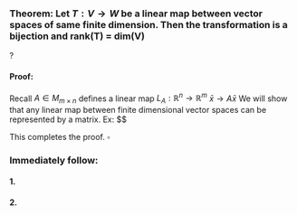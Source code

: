 ### Theorem: Let $T: V \to W$ be a linear map between vector spaces of same finite dimension. Then the transformation is a bijection and rank(T) = dim(V)
?
#### Proof: 
Recall $A \in M_{m \times n}$ defines a linear map $L_{A}: \mathbb{R}^n \to \mathbb{R}^m$
$\bar{x} \to A \bar{x}$
We will show that any linear map between finite dimensional vector spaces can be represented by a matrix.
Ex: $$

This completes the proof. $\square$

### Immediately follow:

#### 1.
#### 2.